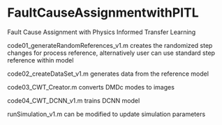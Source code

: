 # FaultCauseAssignmentwithPITL
Fault Cause Assignment with Physics Informed Transfer Learning

code01_generateRandomReferences_v1.m creates the randomized step changes for process reference, alternatively user can use standard step reference within model

code02_createDataSet_v1.m generates data from the reference model

code03_CWT_Creator.m converts DMDc modes to images

code04_CWT_DCNN_v1.m trains DCNN model

runSimulation_v1.m can be modified to update simulation parameters
